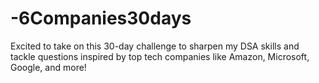 # -6Companies30days
Excited to take on this 30-day challenge to sharpen my DSA skills and tackle questions inspired by top tech companies like Amazon, Microsoft, Google, and more! 
